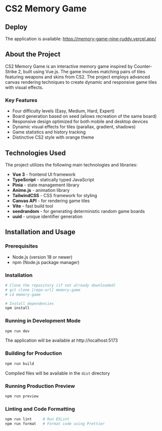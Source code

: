 # CS2 Memory Game

## Deploy
The application is available: https://memory-game-nine-ruddy.vercel.app/

## About the Project

CS2 Memory Game is an interactive memory game inspired by Counter-Strike 2, built using Vue.js. The game involves matching pairs of tiles featuring weapons and skins from CS2. The project employs advanced canvas rendering techniques to create dynamic and responsive game tiles with visual effects.

### Key Features

- Four difficulty levels (Easy, Medium, Hard, Expert)
- Board generation based on seed (allows recreation of the same board)
- Responsive design optimized for both mobile and desktop devices
- Dynamic visual effects for tiles (parallax, gradient, shadows)
- Game statistics and history tracking
- Distinctive CS2 style with orange theme

## Technologies Used

The project utilizes the following main technologies and libraries:

- **Vue 3** - frontend UI framework
- **TypeScript** - statically typed JavaScript
- **Pinia** - state management library
- **Anime.js** - animation library
- **TailwindCSS** - CSS framework for styling
- **Canvas API** - for rendering game tiles
- **Vite** - fast build tool
- **seedrandom** - for generating deterministic random game boards
- **uuid** - unique identifier generation

## Installation and Usage

### Prerequisites

- Node.js (version 18 or newer)
- npm (Node.js package manager)

### Installation

```sh
# Clone the repository (if not already downloaded)
# git clone [repo-url] memory-game
# cd memory-game

# Install dependencies
npm install
```

### Running in Development Mode

```sh
npm run dev
```

The application will be available at http://localhost:5173

### Building for Production

```sh
npm run build
```

Compiled files will be available in the `dist` directory

### Running Production Preview

```sh
npm run preview
```

### Linting and Code Formatting

```sh
npm run lint     # Run ESLint
npm run format   # Format code using Prettier
```
